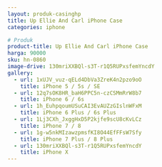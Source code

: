 ```yaml
---
layout: produk-casinghp
title: Up Ellie And Carl iPhone Case
categories: iphone

# Produk
product-title: Up Ellie And Carl iPhone Case
harga: 90000
sku: hn-0860
image-drive: 130mriXXBQl-s3T-r1Q5RUPxsfemYncdY
gallery:
  - url: 1xUJV_vuz-qELd4DbVa3ZreK4n2pzo9oO
    title: iPhone 5 / 5s / SE
  - url: 12q7sOK8HR_baH6PPC5n-czCSMmRrW8b7
    title: iPhone 6 / 6s
  - url: 1h_EuhpqoumUSuCAI3EvAUZzGIslnWFxM
    title: iPhone 6 Plus / 6s Plus
  - url: 1Lj3CXh_JxggHxD5P2kjfe9scU8cKvLCz
    title: iPhone 7 / 8
  - url: 1g-w5nkMIzawzpmsfKI8O44EfFFsW7Sfy
    title: iPhone 7 Plus / 8 Plus
  - url: 130mriXXBQl-s3T-r1Q5RUPxsfemYncdY
    title: iPhone X
---
```

